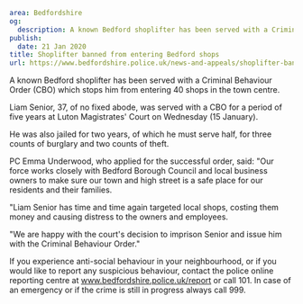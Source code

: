 ```yaml
area: Bedfordshire
og:
  description: A known Bedford shoplifter has been served with a Criminal Behaviour Order (CBO) which stops him from entering 40 shops in the town centre.
publish:
  date: 21 Jan 2020
title: Shoplifter banned from entering Bedford shops
url: https://www.bedfordshire.police.uk/news-and-appeals/shoplifter-banne-bedford-shops-jan20
```

A known Bedford shoplifter has been served with a Criminal Behaviour Order (CBO) which stops him from entering 40 shops in the town centre.

Liam Senior, 37, of no fixed abode, was served with a CBO for a period of five years at Luton Magistrates' Court on Wednesday (15 January).

He was also jailed for two years, of which he must serve half, for three counts of burglary and two counts of theft.

PC Emma Underwood, who applied for the successful order, said: "Our force works closely with Bedford Borough Council and local business owners to make sure our town and high street is a safe place for our residents and their families.

 "Liam Senior has time and time again targeted local shops, costing them money and causing distress to the owners and employees.

"We are happy with the court's decision to imprison Senior and issue him with the Criminal Behaviour Order."

If you experience anti-social behaviour in your neighbourhood, or if you would like to report any suspicious behaviour, contact the police online reporting centre at www.bedfordshire.police.uk/report or call 101. In case of an emergency or if the crime is still in progress always call 999.
